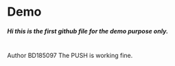 # Demo
<h5>Hi this is the first github file for the demo purpose only.</h5>
<br> Author BD185097
The PUSH is working fine.